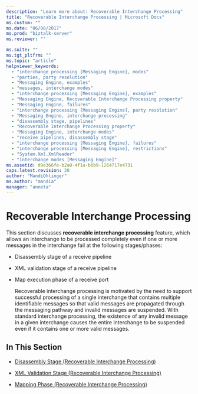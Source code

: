 ```yaml
---
description: "Learn more about: Recoverable Interchange Processing"
title: "Recoverable Interchange Processing | Microsoft Docs"
ms.custom: ""
ms.date: "06/08/2017"
ms.prod: "biztalk-server"
ms.reviewer: ""

ms.suite: ""
ms.tgt_pltfrm: ""
ms.topic: "article"
helpviewer_keywords: 
  - "interchange processing [Messaging Engine], modes"
  - "parties, party resolution"
  - "Messaging Engine, examples"
  - "messages, interchange modes"
  - "interchange processing [Messaging Engine], examples"
  - "Messaging Engine, Recoverable Interchange Processing property"
  - "Messaging Engine, failures"
  - "interchange processing [Messaging Engine], party resolution"
  - "Messaging Engine, interchange processing"
  - "disassembly stage, pipelines"
  - "Recoverable Interchange Processing property"
  - "Messaging Engine, interchange modes"
  - "receive pipelines, disassembly stage"
  - "interchange processing [Messaging Engine], failures"
  - "interchange processing [Messaging Engine], restrictions"
  - "System.Xml.XmlReader"
  - "interchange modes [Messaging Engine]"
ms.assetid: d9e366fe-b2a0-4f1a-b6b9-1264717e4731
caps.latest.revision: 30
author: "MandiOhlinger"
ms.author: "mandia"
manager: "anneta"
---
```

# Recoverable Interchange Processing
This section discusses **recoverable interchange processing** feature, which allows an interchange to be processed completely even if one or more messages in the interchange fail at the following stages/phases:  
  
- Disassembly stage of a receive pipeline  
  
- XML validation stage of a receive pipeline  
  
- Map execution phase of a receive port  
  
  Recoverable interchange processing is motivated by the need to support successful processing of a single interchange that contains multiple identifiable messages so that valid messages are propagated through the messaging pathway and invalid messages are suspended. With standard interchange processing, the existence of any invalid message in a given interchange causes the entire interchange to be suspended even if it contains one or more valid messages.  
  
## In This Section  
  
-   [Disassembly Stage (Recoverable Interchange Processing)](../core/disassembly-stage-recoverable-interchange-processing.md)  
  
-   [XML Validation Stage (Recoverable Interchange Processing)](../core/xml-validation-stage-recoverable-interchange-processing.md)  
  
-   [Mapping Phase (Recoverable Interchange Processing)](../core/mapping-phase-recoverable-interchange-processing.md)
